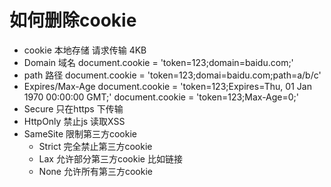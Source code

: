 # 如何删除cookie

- cookie 本地存储 请求传输 4KB 
- Domain 域名 
  document.cookie = 'token=123;domain=baidu.com;'
- path 路径
  document.cookie = 'token=123;domai=baidu.com;path=a/b/c'
- Expires/Max-Age
  document.cookie = 'token=123;Expires=Thu, 01 Jan 1970 00:00:00 GMT;'
  document.cookie = 'token=123;Max-Age=0;'
- Secure 只在https 下传输
- HttpOnly 禁止js 读取XSS
- SameSite 限制第三方cookie
  - Strict 完全禁止第三方cookie
  - Lax 允许部分第三方cookie 比如链接
  - None 允许所有第三方cookie